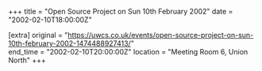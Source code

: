 +++
title = "Open Source Project on Sun 10th February 2002"
date = "2002-02-10T18:00:00Z"

[extra]
original = "https://uwcs.co.uk/events/open-source-project-on-sun-10th-february-2002-1474488927413/"    
end_time = "2002-02-10T20:00:00Z"
location = "Meeting Room 6, Union North"
+++



